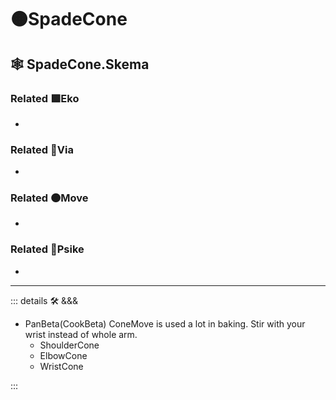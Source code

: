 # 🟠<move>SpadeCone</move>

## 🕸 SpadeCone.Skema

### Related 🟩<eko>Eko</eko>

-

### Related 🔻<via>Via</via>

-

### Related 🟠<move>Move</move>

-

### Related 💜<psike>Psike</psike>

-

---

<!-- =================================================== -->
<!-- =================================================== -->
<!-- =================================================== -->
<!-- =================================================== -->
<!-- =================================================== -->
::: details 🛠 <dev>&&&</dev>

- PanBeta(CookBeta) ConeMove is used a lot in baking. Stir with your wrist instead of whole arm.
    - ShoulderCone
    - ElbowCone
    - WristCone

:::
